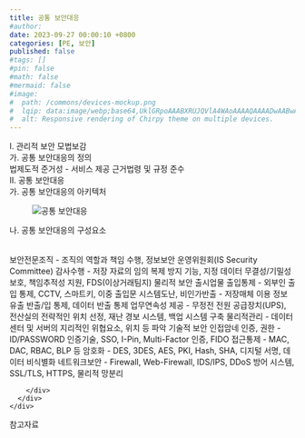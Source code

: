 ```yaml
---
title: 공통 보안대응
#author: 
date: 2023-09-27 00:00:10 +0800
categories: [PE, 보안]
published: false
#tags: []
#pin: false
#math: false
#mermaid: false
#image:
#  path: /commons/devices-mockup.png
#  lqip: data:image/webp;base64,UklGRpoAAABXRUJQVlA4WAoAAAAQAAAADwAABwAAQUxQSDIAAAARL0AmbZurmr57yyIiqE8oiG0bejIYEQTgqiDA9vqnsUSI6H+oAERp2HZ65qP/VIAWAFZQOCBCAAAA8AEAnQEqEAAIAAVAfCWkAALp8sF8rgRgAP7o9FDvMCkMde9PK7euH5M1m6VWoDXf2FkP3BqV0ZYbO6NA/VFIAAAA
#  alt: Responsive rendering of Chirpy theme on multiple devices.
---
```


<div class="post-wrap">
  <div class="para">
    <div class="para-title">
      I. 관리적 보안 모법보감
    </div>
    <div class="para-cntnt">
      <div class="para">
        <div class="para-title">
          가. 공통 보안대응의 정의
        </div>
        <div class="para-cntnt">
            법제도적 준거성 - 서비스 제공 근거법령 및 규정 준수
        </div>
      </div>
    </div>
  </div>
  
  <div class="para">
    <div class="para-title">
      II. 공통 보안대응
    </div>
    <div class="para-cntnt">
      <div class="para">
        <div class="para-title">
          가. 공통 보안대응의 아키텍처
        </div>
        <div class="para-cntnt">
          <figure class="post-figure">
            <img src="/assets/img/posts/공통-보안대응.png" alt="공통 보안대응">
<!--            <figcaption>Source: Unveiling the Metaverse: Exploring Emerging Trends, Multifaceted Perspectives, and Future Challenges</figcaption>-->
          </figure>
        </div>
      </div>
      <div class="para">
        <div class="para-title">
          나. 공통 보안대응의 구성요소
        </div>
        <div class="para-cntnt">
          <table class="post-table">
          </table>
            보안전문조직 - 조직의 역할과 책임 수행, 정보보안 운영위원회(IS Security Committee)
  감사수행 - 저장 자료의 임의 복제 방지 기능, 지정 데이터 무결성/기밀성 보호, 책임추적성 지원, FDS(이상거래팀지)
물리적 보안 출시업물
  출입통제 - 외부인 출입 통제, CCTV, 스마트키, 이중 출입문
  시스템도난, 비인가반출 - 저장매체 이용 정보 유출 반출/입 통제, 데이터 반출 통제
  업무연속성 제공 - 무정전 전원 공급장치(UPS), 전산실의 전략적인 위치 선정, 재난 경보 시스템, 백업 시스템 구축
  물리적관리 - 데이터 센터 및 서버의 지리적인 위협요소, 위치 등 파악
기술적 보안 인접암네
  인증, 권한 - ID/PASSWORD 인증기술, SSO, I-Pin, Multi-Factor 인증, FIDO
  접근통제 - MAC, DAC, RBAC,  BLP 등 
  암호화 - DES, 3DES, AES, PKI, Hash, SHA, 디지털 서명, 데이터 비식별화
  네트워크보안 - Firewall, Web-Firewall, IDS/IPS, DDoS 방어 시스템, SSL/TLS, HTTPS, 물리적 망분리

        </div>
      </div>
    </div>
  </div>

  <div class="refr-wrap">
    <div class="refr-title">
        참고자료
    </div>
    <ol class="refr-list">
    <!--    <li>(나현식, 최대선) <a target="_blank" href="https://scienceon.kisti.re.kr/commons/util/originalView.do?cn=JAKO202225948430499&oCn=JAKO202225948430499&dbt=JAKO&journal=NJOU00291864">메타버스 보안 위협 요소 및 대응 방안 검토</a></li>-->
    <!--    <li>(M. Uddin, S. Manickam, H. Ullah, M. Obaidat and A. Dandoush) <a target="_blank" href="https://ieeexplore.ieee.org/abstract/document/10138386">Unveiling the Metaverse: Exploring Emerging Trends, Multifaceted Perspectives, and Future Challenges</a></li>-->
    </ol>
  </div>
</div>
